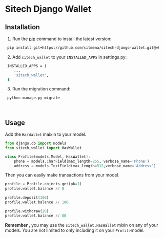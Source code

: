 
# Sitech Django Wallet


## Installation

1. Run the [pip](https://pip.pypa.io/en/stable/) command to install the latest version:
```bash
 pip install git+https://github.com/sitmena/sitech-django-wallet.git@v0.1
```

2. Add `sitech_wallet` to your `INSTALLED_APPS` in settings.py:
```bash
 INSTALLED_APPS = (
    ...
    'sitech_wallet',
 )
```
3. Run the migration command:
```bash
 python manage.py migrate
```
<br>

## Usage
Add the  `HasWallet`  maixin to your model.

```python
from django.db import models
from sitech_wallet import HasWallet

class Profile(models.Model, HasWallet):  
	phone = models.CharField(max_length=255, verbose_name='Phone')
	address = models.TextField(max_length=512,verbose_name='Address')
```	

Then you can easily make transactions from your model.
```python
profile = Profile.objects.get(pk=1)
profile.wallet.balance // 0
  
profile.deposit(100)
profile.wallet.balance // 100

profile.withdraw(20)
profile.wallet.balance // 80
```	

**Remember ,** you may use the `sitech_wallet.HasWallet` mixin on any of your models. You are not limited to only including it on your `Profile`model.

